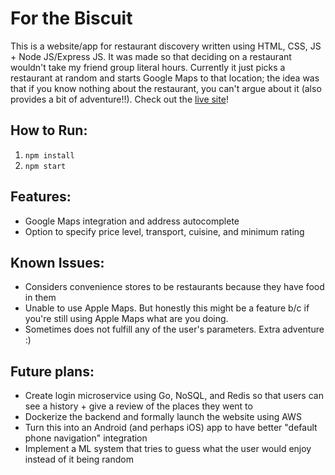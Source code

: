 # For the Biscuit

This is a website/app for restaurant discovery written using HTML, CSS, JS + Node JS/Express JS. It was made so that deciding on a restaurant wouldn't take my friend group literal hours. Currently it just picks a restaurant at random and starts Google Maps to that location; the idea was that if you know nothing about the restaurant, you can't argue about it (also provides a bit of adventure!!). Check out the [live site](https://forthebiscuit.herokuapp.com/)!

## How to Run:
1. `npm install`
2. `npm start`

## Features:
- Google Maps integration and address autocomplete
- Option to specify price level, transport, cuisine, and minimum rating

## Known Issues:
- Considers convenience stores to be restaurants because they have food in them
- Unable to use Apple Maps. But honestly this might be a feature b/c if you're still using Apple Maps what are you doing.
- Sometimes does not fulfill any of the user's parameters. Extra adventure :)

## Future plans:
- Create login microservice using Go, NoSQL, and Redis so that users can see a history + give a review of the places they went to
- Dockerize the backend and formally launch the website using AWS
- Turn this into an Android (and perhaps iOS) app to have better "default phone navigation" integration
- Implement a ML system that tries to guess what the user would enjoy instead of it being random